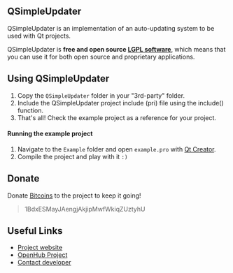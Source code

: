 ## QSimpleUpdater

QSimpleUpdater is an implementation of an auto-updating system to be used with Qt projects. 

QSimpleUpdater is **free and open source [LGPL software](https://www.gnu.org/licenses/lgpl.html)**, which means that you can use it for both open source and proprietary applications.

## Using QSimpleUpdater

1. Copy the <code>QSimpleUpdater</code> folder in your "3rd-party" folder.
2. Include the QSimpleUpdater project include (pri) file using the include() function.
3. That's all! Check the example project as a reference for your project.

#### Running the example project

1. Navigate to the <code>Example</code> folder and open <code>example.pro</code> with [Qt Creator](http://qt-project.org/wiki/Category:Tools::QtCreator).
2. Compile the project and play with it <code>:)</code>

## Donate

Donate [Bitcoins](http://bitcoin.org) to the project to keep it going!

> 1BdxESMayJAengjAkjipMwfWkiqZUztyhU


## Useful Links

+ [Project website](http://alex-97.github.io/QSimpleUpdater)
+ [OpenHub Project](http://openhub.net/p/qsimpleupdater)
+ [Contact developer](mailto:alex.racotta@gmail.com)







 